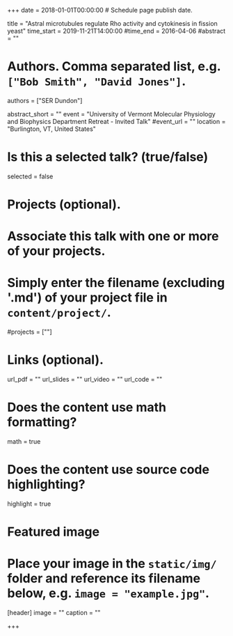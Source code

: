 +++
date = 2018-01-01T00:00:00  # Schedule page publish date.

title = "Astral microtubules regulate Rho activity and cytokinesis in fission yeast"
time_start = 2019-11-21T14:00:00
#time_end = 2016-04-06
#abstract = ""

# Authors. Comma separated list, e.g. `["Bob Smith", "David Jones"]`.
authors = ["SER Dundon"]

abstract_short = ""
event = "University of Vermont Molecular Physiology and Biophysics Department Retreat - Invited Talk"
#event_url = ""
location = "Burlington, VT, United States"

# Is this a selected talk? (true/false)
selected = false

# Projects (optional).
#   Associate this talk with one or more of your projects.
#   Simply enter the filename (excluding '.md') of your project file in `content/project/`.
#projects = [""]

# Links (optional).
url_pdf = ""
url_slides = ""
url_video = ""
url_code = ""

# Does the content use math formatting?
math = true

# Does the content use source code highlighting?
highlight = true

# Featured image
# Place your image in the `static/img/` folder and reference its filename below, e.g. `image = "example.jpg"`.
[header]
image = ""
caption = ""

+++
